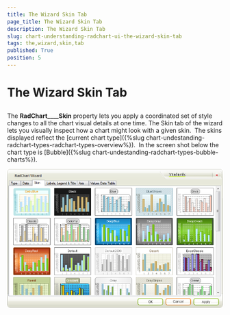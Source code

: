 ```yaml
---
title: The Wizard Skin Tab
page_title: The Wizard Skin Tab
description: The Wizard Skin Tab
slug: chart-understanding-radchart-ui-the-wizard-skin-tab
tags: the,wizard,skin,tab
published: True
position: 5
---
```


# The Wizard Skin Tab



## 

The __RadChart____Skin__ property lets you apply a coordinated set of style changes to all the chart visual details at one time. The Skin tab of the wizard lets you visually inspect how a chart might look with a given skin.  The skins displayed reflect the [current chart type]({%slug chart-undestanding-radchart-types-radchart-types-overview%}).  In the screen shot below the chart type is [Bubble]({%slug chart-undestanding-radchart-types-bubble-charts%}).



![chart-understanding-radchart-ui-the-wizard-skin-tab 001](images/chart-understanding-radchart-ui-the-wizard-skin-tab001.png)
